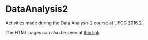 # DataAnalysis2

Activities made during the Data Analysis 2 course at UFCG 2016.2.

The HTML pages can also be seen at [this link](http://rpubs.com/mariannelm)
